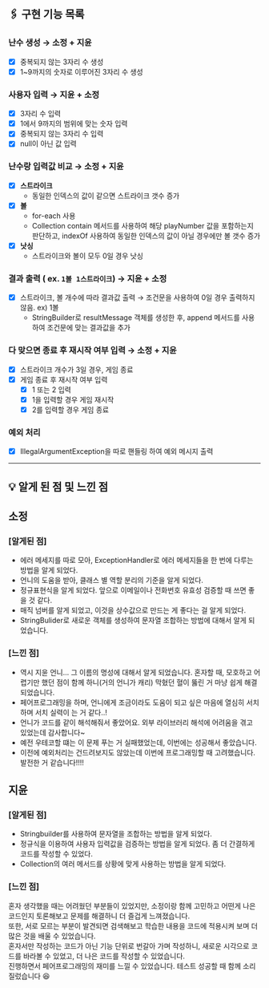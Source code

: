 ## 🖇️ 구현 기능 목록

### 난수 생성 → 소정 + 지윤
  - [x] 중복되지 않는 3자리 수 생성
  - [x] 1~9까지의 숫자로 이루어진 3자리 수 생성

### 사용자 입력 → 지윤 + 소정
  - [x] 3자리 수 입력
  - [x] 1에서 9까지의 범위에 맞는 숫자 입력
  - [x] 중복되지 않는 3자리 수 입력
  - [x] null이 아닌 값 입력

### 난수랑 입력값 비교 → 소정 + 지윤
  - [x] **스트라이크**
    - 동일한 인덱스의 값이 같으면 스트라이크 갯수 증가
  - [x] **볼**
    - for-each 사용
    - Collection contain 메서드를 사용하여 해당 playNumber 값을 포함하는지 판단하고, 
    indexOf 사용하여 동일한 인덱스의 값이 아닐 경우에만 볼 갯수 증가
  - [x] **낫싱**
    - 스트라이크와 볼이 모두 0일 경우 낫싱

### 결과 출력 ( ex. `1볼 1스트라이크`) → 지윤 + 소정
  - [x] 스트라이크, 볼 개수에 따라 결과값 출력 → 조건문을 사용하여 0일 경우 출력하지 않음. ex) 1볼 
    - StringBuilder로 resultMessage 객체를 생성한 후, append 메서드를 사용하여 조건문에 맞는 결과값을 추가

### 다 맞으면 종료 후 재시작 여부 입력 → 소정 + 지윤
  - [x] 스트라이크 개수가 3일 경우, 게임 종료
  - [x] 게임 종료 후 재시작 여부 입력
    - [x] 1 또는 2 입력
    - [x] 1을 입력할 경우 게임 재시작
    - [x] 2를 입력할 경우 게임 종료

### 예외 처리
- [x] IllegalArgumentException을 따로 핸들링 하여 예외 메시지 출력

---

## 💡 알게 된 점 및 느낀 점

## 소정

### **[알게된 점]**
- 에러 메세지를 따로 모아, ExceptionHandler로 에러 메세지들을 한 번에 다루는 방법을 알게 되었다.
- 언니의 도움을 받아, 클래스 별 역할 분리의 기준을 알게 되었다.
- 정규표현식을 알게 되었다. 앞으로 이메일이나 전화번호 유효성 검증할 때 쓰면 좋을 것 같다.
- 매직 넘버를 알게 되었고, 이것을 상수값으로 만드는 게 좋다는 걸 알게 되었다.
- StringBulider로 새로운 객체를 생성하여 문자열 조합하는 방법에 대해서 알게 되었습니다.

### **[느낀 점]**
- 역시 지윤 언니... 그 이름의 명성에 대해서 알게 되었습니다. 혼자할 때, 모호하고 어렵기만 했던 점이 함께 하니(거의 언니가 캐리) 
막혔던 혈이 뚫린 거 마냥 쉽게 해결되었습니다.
- 페어프로그래밍을 하며, 언니에게 조금이라도 도움이 되고 싶은 마음에 열심히 서치하며 서치 실력이 는 거 같다..!
- 언니가 코드를 같이 해석해줘서 좋았어요. 외부 라이브러리 해석에 어려움을 겪고 있었는데 감사합니다~
- 예전 우테코할 떄는 이 문제 푸는 거 실패했었는데, 이번에는 성공해서 좋았습니다.
- 이전에 예외처리는 건드려보지도 않았는데 이번에 프로그래밍할 때 고려했습니다. 발전한 거 같습니다!!!!

## 지윤

### **[알게된 점]**
- Stringbuilder를 사용하여 문자열을 조합하는 방법을 알게 되었다.
- 정규식을 이용하여 사용자 입력값을 검증하는 방법을 알게 되었다. 좀 더 간결하게 코드를 작성할 수 있었다.
- Collection의 여러 메서드를 상황에 맞게 사용하는 방법을 알게 되었다.

### **[느낀 점]**
혼자 생각했을 때는 어려웠던 부분들이 있었지만, 소정이랑 함께 고민하고 어떤게 나은 코드인지 토론해보고 문제를 해결하니 더 즐겁게 느껴졌습니다.  
또한, 서로 모르는 부분이 발견되면 검색해보고 학습한 내용을 코드에 적용시켜 보며 더 많은 것을 배울 수 있었습니다.  
혼자서만 작성하는 코드가 아닌 기능 단위로 번갈아 가며 작성하니, 새로운 시각으로 코드를 바라볼 수 있었고, 더 나은 코드를 작성할 수 있었습니다.  
진행하면서 페어프로그래밍의 재미를 느낄 수 있었습니다. 테스트 성공할 때 함께 소리 질렀습니다 😆
